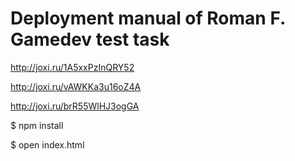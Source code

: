# Deployment manual of Roman F. Gamedev test task

http://joxi.ru/1A5xxPzInQRY52

http://joxi.ru/vAWKKa3u16oZ4A

http://joxi.ru/brR55WlHJ3ogGA

$ npm install

$ open index.html
